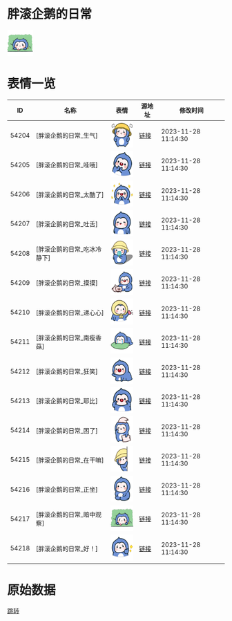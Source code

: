 # 胖滚企鹅的日常

<img src="./cover.png" height="60" alt="cover" />

# 表情一览

|ID|名称|表情|源地址|修改时间|
|----|----|----|----|----|
|54204|[胖滚企鹅的日常_生气]|<img src="./pic/054204_%5B胖滚企鹅的日常_生气%5D.png" height="60" alt="生气"/>|[链接](https://i0.hdslb.com/bfs/garb/76a0177f601c8f65ff09468ad3d50cdf5e4ea6db.png)|2023-11-28 11:14:30|
|54205|[胖滚企鹅的日常_哇哦]|<img src="./pic/054205_%5B胖滚企鹅的日常_哇哦%5D.png" height="60" alt="哇哦"/>|[链接](https://i0.hdslb.com/bfs/garb/e7fbb21b86355592ec34131b7607418973f60fbd.png)|2023-11-28 11:14:30|
|54206|[胖滚企鹅的日常_太酷了]|<img src="./pic/054206_%5B胖滚企鹅的日常_太酷了%5D.png" height="60" alt="太酷了"/>|[链接](https://i0.hdslb.com/bfs/garb/acdb3e4104dcbf9f8ddf8ff26fcc0def40776084.png)|2023-11-28 11:14:30|
|54207|[胖滚企鹅的日常_吐舌]|<img src="./pic/054207_%5B胖滚企鹅的日常_吐舌%5D.png" height="60" alt="吐舌"/>|[链接](https://i0.hdslb.com/bfs/garb/0783561523a6b642373ab90a935c09cb02e1c916.png)|2023-11-28 11:14:30|
|54208|[胖滚企鹅的日常_吃冰冷静下]|<img src="./pic/054208_%5B胖滚企鹅的日常_吃冰冷静下%5D.png" height="60" alt="吃冰冷静下"/>|[链接](https://i0.hdslb.com/bfs/garb/ca162fcf276c11f51a1de0030885d9584a757bee.png)|2023-11-28 11:14:30|
|54209|[胖滚企鹅的日常_摸摸]|<img src="./pic/054209_%5B胖滚企鹅的日常_摸摸%5D.png" height="60" alt="摸摸"/>|[链接](https://i0.hdslb.com/bfs/garb/7cd28bbaeb637599633f064a0e44c4f2bcbca0da.png)|2023-11-28 11:14:30|
|54210|[胖滚企鹅的日常_递心心]|<img src="./pic/054210_%5B胖滚企鹅的日常_递心心%5D.png" height="60" alt="递心心"/>|[链接](https://i0.hdslb.com/bfs/garb/131dd724fadbbbbfd17742c3597a773aa47dd7aa.png)|2023-11-28 11:14:30|
|54211|[胖滚企鹅的日常_南瘦香菇]|<img src="./pic/054211_%5B胖滚企鹅的日常_南瘦香菇%5D.png" height="60" alt="南瘦香菇"/>|[链接](https://i0.hdslb.com/bfs/garb/d67c9469a0e65e356c00a783427770444712a334.png)|2023-11-28 11:14:30|
|54212|[胖滚企鹅的日常_狂笑]|<img src="./pic/054212_%5B胖滚企鹅的日常_狂笑%5D.png" height="60" alt="狂笑"/>|[链接](https://i0.hdslb.com/bfs/garb/51b885d66c21a3af55b033e1ce843b4dffb1e885.png)|2023-11-28 11:14:30|
|54213|[胖滚企鹅的日常_耶比]|<img src="./pic/054213_%5B胖滚企鹅的日常_耶比%5D.png" height="60" alt="耶比"/>|[链接](https://i0.hdslb.com/bfs/garb/0f1d1328ed654d61be5198bc6259cdf2c11feead.png)|2023-11-28 11:14:30|
|54214|[胖滚企鹅的日常_困了]|<img src="./pic/054214_%5B胖滚企鹅的日常_困了%5D.png" height="60" alt="困了"/>|[链接](https://i0.hdslb.com/bfs/garb/f8ff2b2e96d276817ad26757acaccd96a7574015.png)|2023-11-28 11:14:30|
|54215|[胖滚企鹅的日常_在干嘛]|<img src="./pic/054215_%5B胖滚企鹅的日常_在干嘛%5D.png" height="60" alt="在干嘛"/>|[链接](https://i0.hdslb.com/bfs/garb/4ab7c2ec4b0be0075382bfbec9571554607fc3b4.png)|2023-11-28 11:14:30|
|54216|[胖滚企鹅的日常_正坐]|<img src="./pic/054216_%5B胖滚企鹅的日常_正坐%5D.png" height="60" alt="正坐"/>|[链接](https://i0.hdslb.com/bfs/garb/2639aa9d1f69879486d6cd50528ce035af96f3d8.png)|2023-11-28 11:14:30|
|54217|[胖滚企鹅的日常_暗中观察]|<img src="./pic/054217_%5B胖滚企鹅的日常_暗中观察%5D.png" height="60" alt="暗中观察"/>|[链接](https://i0.hdslb.com/bfs/garb/851d6b5fa070a2df118b13a8bc90d47fddb09949.png)|2023-11-28 11:14:30|
|54218|[胖滚企鹅的日常_好！]|<img src="./pic/054218_%5B胖滚企鹅的日常_好！%5D.png" height="60" alt="好！"/>|[链接](https://i0.hdslb.com/bfs/garb/b64669518e9078c62ab72378c5ef7481867818db.png)|2023-11-28 11:14:30|

# 原始数据

[跳转](./raw.json)

